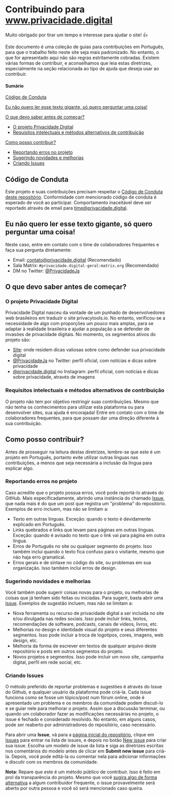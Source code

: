 # Contribuindo para www.privacidade.digital

Muito obrigado por tirar um tempo e interesse para ajudar o site! :+1:

Este documento é uma coleção de guias para contribuições em Português, para que o trabalho feito neste site seja mais padronizado. No entanto, o que for apresentado aqui não são regras estritamente cobradas. Existem várias formas de contribuir, e aconselhamos que leia estas diretrizes, especialmente na seção relacionada ao tipo de ajuda que deseja usar ao contribuir.

#### Sumário

[Código de Conduta](#codigo-de-conduta)

[Eu não quero ler esse texto gigante, só quero perguntar uma coisa!](#eu-nao-quero-ler-esse-texto-gigante-so-quero-perguntar-uma-coisa)

[O que devo saber antes de começar?](#o-que-devo-saber-antes-de-comecar)
* [O projeto Privacidade Digital](#o-projeto-privacidade-digital)
* [Requisitos intelectuais e métodos alternativos de contribuição](#requisitos-intelectuais-e-metodos-alternativos-de-contribuicao)

[Como posso contribuir?](#como-posso-contribuir)
* [Reportando erros no projeto](#reportando-erros-no-projeto)
* [Sugerindo novidades e melhorias](#sugerindo-novidades-e-melhorias)
* [Criando Issues](#criando-issues)

## Código de Conduta

Este projeto e suas contribuições precisam respeitar o [Código de Conduta deste repositório](CODE_OF_CONDUCT.md). Conformidade com mencionado código de conduta é esperado de você ao participar. Comportamento inaceitável deve ser reportado através de email para [time@privacidade.digital](mailto:time@privacidade.digital).

## Eu não quero ler esse texto gigante, só quero perguntar uma coisa!

Neste caso, entre em contato com o time de colaboradores frequentes e faça sua pergunta diretamente:

* Email: [contato@privacidade.digital](mailto:contato@privacidade.digital) (Recomendado)
* Sala Matrix: `#privacidade.digital-geral:matrix.org` (Recomendado)
* DM no Twitter: [@PrivacidadeJa](https://twitter.com/PrivacidadeJa)

## O que devo saber antes de começar?

### O projeto Privacidade Digital

Privacidade Digital nasceu da vontade de um punhado de desenvolvedores web brasileiros em traduzir o site privacytools.io. No entanto, verificou-se a necessidade de algo com proporções um pouco mais amplas, para se adaptar à realidade brasileira e ajudar a população a se defender de invasões de privacidade digitais. No momento, os segmentos ativos do projeto são:

* [Site](https://www.privacidade.digital/): onde residem dicas valiosas sobre como defender sua privacidade digital
* [@PrivacidadeJa](https://twitter.com/PrivacidadeDigital) no Twitter: perfil oficial, com notícias e dicas sobre privacidade  
* [@privacidade.digital](https://www.instagram.com/privacidade.digital/) no Instagram: perfil oficial, com notícias e dicas sobre privacidade, através de imagens

### Requisitos intelectuais e métodos alternativos de contribuição

O projeto não tem por objetivo restringir suas contribuições. Mesmo que não tenha os conhecimentos para utilizar esta plataforma ou para desenvolver sites, sua ajuda é encorajada! Entre em contato com o time de colaboradores frequentes, para que possam dar uma direção diferente à sua contribuição.

## Como posso contribuir?

Antes de prosseguir na leitura destas diretrizes, lembre-se que este é um projeto em Português, portanto evite utilizar outras línguas nas contribuições, a menos que seja necessária a inclusão da língua para explicar algo. 

### Reportando erros no projeto

Caso acredite que o projeto possua erros, você pode reportá-lo através do GitHub. Mais especificadamente, abrindo uma instância do chamado [Issue](#criando-issues), que nada mais é do que um post que registra um "problema" do repositório. Exemplos de erro incluem, mas não se limitam a:

* Texto em outras línguas. Exceção: quando o texto é devidamente explicado em Português.
* Links quebrados e links que levam para páginas em outras línguas. Exceção: quando é avisado no texto que o link vai para página em outra língua.
* Erros de Português no site ou qualquer segmento do projeto. Isso também inclui quando o texto fica confuso para o visitante, mesmo que não haja erro gramatical.
* Erros gerais e de sintaxe no código do site, ou problemas em sua organização. Isso também inclui erros de design.

### Sugerindo novidades e melhorias

Você também pode sugerir coisas novas para o projeto, ou melhorias de coisas que já tenham sido feitas ou iniciadas. Para sugerir, basta abrir uma [Issue](#criando-issues). Exemplos de sugestão incluem, mas não se limitam a:

* Nova ferramenta ou recurso de privacidade digital a ser incluída no site e/ou divulgada nas redes sociais. Isso pode incluir links, textos, recomendações de software, podcasts, canais de vídeos, livros, etc.
* Melhorias no design e identidade visual do projeto e seus diferentes segmentos. Isso pode incluir a troca de logotipos, cores, imagens, web design, etc.
* Melhoria da forma de escrever em textos de qualquer arquivo deste repositório e posts em outros segmentos do projeto.
* Novos projetos e segmentos. Isso pode incluir um novo site, campanha digital, perfil em rede social, etc.

### Criando Issues

O método preferido de reportar problemas e sugestões é através do Issue do Github, e qualquer usuário da plataforma pode criá-la. Cada issue funciona como se fosse um tópico/post num fórum online, onde é apresentado um problema e os membros da comunidade podem discuti-lo e se guiar nele para melhorar o projeto. Assim que a discussão terminar, ou quando um colaborador fazer as modificações necessárias no projeto, o issue é fechado e considerado resolvido. No entanto, em alguns casos, pode ser reaberto por administradores do repositório, caso necessário.

Para abrir uma **Issue**, vá para a [página inicial do repositório](https://github.com/PrivacidadeDigital/privacidade.digital/), clique em [Issues](https://github.com/PrivacidadeDigital/privacidade.digital/issues/) para entrar na lista de issues, e depois no botão [New issue](https://github.com/PrivacidadeDigital/privacidade.digital/issues/new) para criar sua issue. Escolha um modelo de issue da lista e siga as diretrizes escritas nos comentários do modelo antes de clicar em **Submit new issue** para criá-la. Depois, você pode editá-la ou comentar nela para adicionar informações e discutir com os membros da comunidade.

**Nota:** Repare que este é um método público de contribuir. Isso é feito em prol da transparência do projeto. Mesmo que você [sugira algo de forma alternativa](#requisitos-intelectuais-e-metodos-alternativos-de-contribuicao) a algum contribuidor frequente, o issue provavelmente será aberto por outra pessoa e você só será mencionado caso queira.


